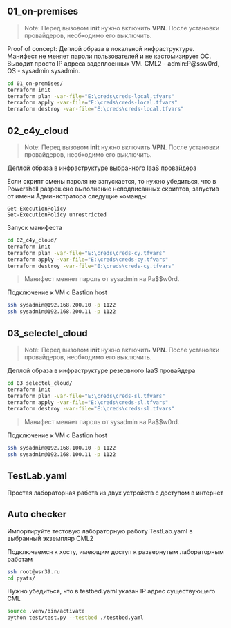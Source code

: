 ## 01_on-premises

> Note: Перед вызовом **init** нужно включить **VPN**. После установки провайдеров, необходимо его выключить.

Proof of concept: Деплой образа в локальной инфраструктуре. Манифест не меняет пароли пользователей и не кастомизирует ОС. Выводит просто IP адреса задеплоенных VM. CML2 - admin:P@ssw0rd, OS - sysadmin:sysadmin.

```bash
cd 01_on-premises/
terraform init
terraform plan -var-file="E:\creds\creds-local.tfvars"
terraform apply -var-file="E:\creds\creds-local.tfvars"
terraform destroy -var-file="E:\creds\creds-local.tfvars"
```

## 02_c4y_cloud

> Note: Перед вызовом **init** нужно включить **VPN**. После установки провайдеров, необходимо его выключить.

Деплой образа в инфраструктуре выбранного IaaS провайдера

Если скрипт смены пароля не запускается, то нужно убедиться, что в Powershell разрешено выполнение неподписанных скриптов, запустив от имени Администратора следущие команды:

```
Get-ExecutionPolicy
Set-ExecutionPolicy unrestricted
```

Запуск манифеста

```bash
cd 02_c4y_cloud/
terraform init
terraform plan -var-file="E:\creds\creds-cy.tfvars"
terraform apply -var-file="E:\creds\creds-cy.tfvars"
terraform destroy -var-file="E:\creds\creds-cy.tfvars"
```

> Манифест меняет пароль от sysadmin на Pa$$w0rd. 

Подключение к VM с Bastion host

```bash
ssh sysadmin@192.168.200.10 -p 1122
ssh sysadmin@192.168.200.11 -p 1122
```

## 03_selectel_cloud

> Note: Перед вызовом **init** нужно включить **VPN**. После установки провайдеров, необходимо его выключить.

Деплой образа в инфраструктуре резервного IaaS провайдера

```bash
cd 03_selectel_cloud/
terraform init
terraform plan -var-file="E:\creds\creds-sl.tfvars"
terraform apply -var-file="E:\creds\creds-sl.tfvars"
terraform destroy -var-file="E:\creds\creds-sl.tfvars"
```

> Манифест меняет пароль от sysadmin на Pa$$w0rd. 

Подключение к VM с Bastion host

```bash
ssh sysadmin@192.168.100.10 -p 1122
ssh sysadmin@192.168.100.11 -p 1122
```

## TestLab.yaml

Простая лабораторная работа из двух устройств с доступом в интернет

## Auto checker

Импортируйте тестовую лабораторную работу TestLab.yaml в выбранный экземпляр CML2

Подключаемся к хосту, имеющим доступ к развернутым лабораторным работам

```bash
ssh root@wsr39.ru
cd pyats/
```
Нужно убедиться, что в testbed.yaml указан IP адрес существующего CML

```bash
source .venv/bin/activate
python test/test.py --testbed ./testbed.yaml
```